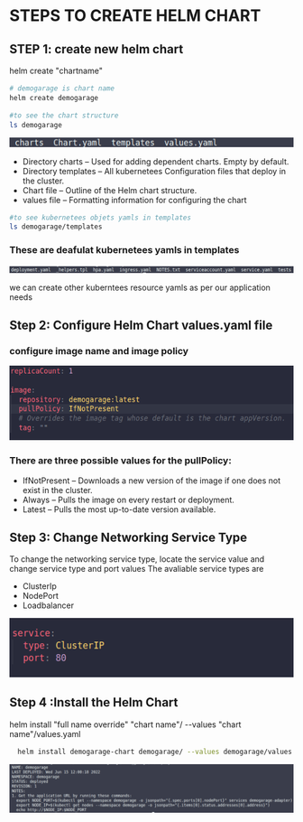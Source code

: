 # STEPS TO CREATE HELM CHART

## STEP 1: create new helm chart

helm create "chartname"

```bash
# demogarage is chart name
helm create demogarage

```


```bash
#to see the chart structure
ls demogarage
```
![alt text](https://github.com/santhoshvempali/major/blob/main/Screenshot%20from%202022-06-15%2011-19-27.png)

- Directory charts – Used for adding dependent charts. Empty by default.
- Directory templates – All kubernetees Configuration files that deploy in the cluster.
- Chart file – Outline of the Helm chart structure.
- values file – Formatting information for configuring the chart

```bash
#to see kubernetees objets yamls in templates
ls demogarage/templates
```
### These are deafulat kubernetees yamls in templates
![all text](https://github.com/santhoshvempali/major/blob/main/templates.png)

we can create other kuberntees resource yamls as per our application needs



## Step 2: Configure Helm Chart values.yaml file 

### configure image name and image policy

![all text](https://github.com/santhoshvempali/major/blob/main/deployValues.png)

### There are three possible values for the pullPolicy:
- IfNotPresent – Downloads a new version of the image if one does not exist in the cluster.
- Always – Pulls the image on every restart or deployment.
- Latest – Pulls the most up-to-date version available.

## Step 3: Change Networking Service Type
To change the networking service type, locate the service value and change service type and port values
The avaliable service types are
- ClusterIp
- NodePort
- Loadbalancer

![all text](https://github.com/santhoshvempali/major/blob/main/svcValues.png)

## Step 4 :Install the Helm Chart

helm install "full name override" "chart name"/ --values "chart name"/values.yaml
```bash
  helm install demogarage-chart demogarage/ --values demogarage/values.yaml
```

![all text](https://github.com/santhoshvempali/major/blob/main/helmdeployed.png)










